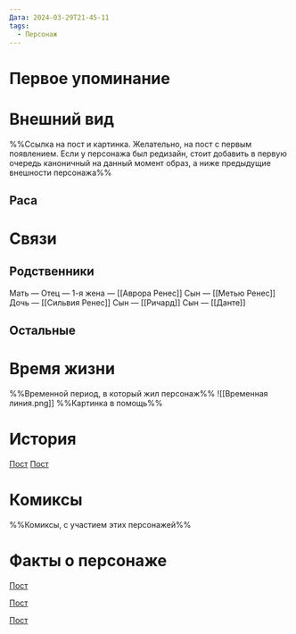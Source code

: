 ```yaml
---
Дата: 2024-03-29T21-45-11
tags:
  - Персонаж
---
```

# Первое упоминание

# Внешний вид
%%Ссылка на пост и картинка. Желательно, на пост с первым появлением. Если у персонажа был редизайн, стоит добавить в первую очередь каноничный на данный момент образ, а ниже предыдущие внешности персонажа%%
## Раса
# Связи
## Родственники
Мать —
Отец — 
1-я жена — [[Аврора Ренес]]
Сын — [[Метью Ренес]]
Дочь — [[Сильвия Ренес]]
Сын — [[Ричард]]
Сын — [[Данте]]
## Остальные 
# Время жизни
%%Временной период, в который жил персонаж%%
![[Временная линия.png]]
%%Картинка в помощь%%
# История
[Пост](https://vk.com/wall-208978263_16683)
[Пост](https://vk.com/wall-208978263_10609)
# Комиксы
%%Комиксы, с участием этих персонажей%%
# Факты о персонаже
[Пост](https://vk.com/wall-159799193_17936)

[Пост](https://vk.com/wall-208978263_8257)

[Пост](https://vk.com/wall-208978263_10272)